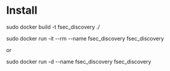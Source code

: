 # Install
sudo docker build -t fsec_discovery ./

sudo docker run -it --rm --name fsec_discovery fsec_discovery

or 

sudo docker run -d --name fsec_discovery fsec_discovery
